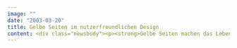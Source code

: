 ```yaml
---
image: ""
date: "2003-03-20"
title: Gelbe Seiten im nutzerfreundlichen Design
content: <div class="newsbody"><p><strong>Gelbe Seiten machen das Leben leichter. Getreu diesem Claim hat die GelbeSeiten Marketing Gesellschaft die Gelben Seiten im Internet relauncht.</strong></p><p>Das neue, nutzerfreundliche Frontend Design sowie das Fachkonzept stammen aus dem Hause SinnerSchrader. Der Fokus der Neuentwicklung lag darauf, die Online-Recherche in den Branchendaten einfacher und den Bedürfnissen der Nutzer entsprechend zu gestalten. Das neue Interface wurde deshalb umfangreichen Usability-Tests unterzogen.</p><p><a href="http&#58;//www.gelbeseiten.de">www.gelbeseiten.de</a></p></div>
---
```

